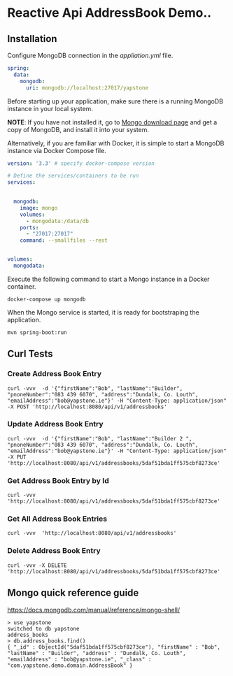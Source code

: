 # Reactive Api AddressBook Demo..

## Installation ##

Configure MongoDB connection in the *appliation.yml* file.

```yml
spring:
  data:
    mongodb:
      uri: mongodb://localhost:27017/yapstone
```

Before starting up your application, make sure there is a running MongoDB instance in your local system. 

**NOTE**: If you have not installed it, go to [Mongo download page](ttps://www.mongodb.com/download-center?jmp=nav#community) and get a copy of MongoDB, and install it into your system.

Alternatively, if you are familiar with Docker, it is simple to start a MongoDB instance via Docker Compose file.

```yml
version: '3.3' # specify docker-compose version

# Define the services/containers to be run
services:

      
  mongodb: 
    image: mongo 
    volumes:
      - mongodata:/data/db
    ports:
      - "27017:27017"
    command: --smallfiles --rest


volumes:
  mongodata:  
```

Execute the following command to start a Mongo instance in a Docker container.

```
docker-compose up mongodb
```

When the Mongo service is started, it is ready for bootstraping the application.

```
mvn spring-boot:run
```

## Curl Tests ##

### Create Address Book Entry ###

```
curl -vvv  -d '{"firstName":"Bob", "lastName":"Builder", "pnoneNumber":"083 439 6070", "address":"Dundalk, Co. Louth", "emailAddress":"bob@yapstone.ie"}' -H "Content-Type: application/json" -X POST 'http://localhost:8080/api/v1/addressbooks'
```

### Update Address Book Entry ###
```
curl -vvv  -d '{"firstName":"Bob", "lastName":"Builder 2 ", "pnoneNumber":"083 439 6070", "address":"Dundalk, Co. Louth", "emailAddress":"bob@yapstone.ie"}' -H "Content-Type: application/json" -X PUT 'http://localhost:8080/api/v1/addressbooks/5daf51bda1ff575cbf8273ce'
```
### Get Address Book Entry by Id ###
```
curl -vvv  'http://localhost:8080/api/v1/addressbooks/5daf51bda1ff575cbf8273ce'
```

### Get All Address Book Entries ###
```
curl -vvv  'http://localhost:8080/api/v1/addressbooks'
```
### Delete Address Book Entry ###
```
curl -vvv -X DELETE 'http://localhost:8080/api/v1/addressbooks/5daf51bda1ff575cbf8273ce'
```


## Mongo quick reference guide ##

https://docs.mongodb.com/manual/reference/mongo-shell/

```
> use yapstone
switched to db yapstone
address_books
> db.address_books.find()
{ "_id" : ObjectId("5daf51bda1ff575cbf8273ce"), "firstName" : "Bob", "lastName" : "Builder", "address" : "Dundalk, Co. Louth", "emailAddress" : "bob@yapstone.ie", "_class" : "com.yapstone.demo.domain.AddressBook" }
```






